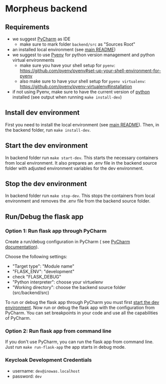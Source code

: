 # Morpheus backend

## Requirements

* we suggest [PyCharm](https://www.jetbrains.com/pycharm/) as IDE
  * make sure to mark folder `backend/src` as "Sources Root"
* an installed local environment (see [main README](../../Readme.md#install-local-environment))
* we suggest to use [Pyenv](https://github.com/pyenv/pyenv) for python version management and python virtual
  environments
  * make sure you have your shell setup
    for `pyenv`: https://github.com/pyenv/pyenv#set-up-your-shell-environment-for-pyenv
  * also make sure to have your shell setup
    for `pyenv virtualenv`: https://github.com/pyenv/pyenv-virtualenv#installation
* if not using Pyenv, make sure to have the current version of [python](https://www.python.org/) installed (see output
  when running `make install-dev`)

## Install dev environment

First you need to install the local environment (see [main README](../../Readme.md#install-local-environment)).
Then, in the backend folder, run `make install-dev`.

## Start the dev environment

In backend folder run `make start-dev`. This starts the necessary containers from local environment. It also prepares an
.env file in the backend source folder with adjusted environment variables for the dev environment.

## Stop the dev environment

In backend folder run `make stop-dev`. This stops the containers from local environment and removes the .env file from
the backend source folder.

## Run/Debug the flask app

### Option 1: Run flask app through PyCharm

Create a run/debug configuration in PyCharm (
see [PyCharm documentation](https://www.jetbrains.com/help/pycharm/run-debug-configuration-flask-server.html)).

Choose the following settings:

* "Target type": "Module name"
* "FLASK_ENV": "development"
* check "FLASK_DEBUG"
* "Python interpreter": choose your virtuelenv
* "Working directory": choose the backend source folder (src/backend/src)

To run or debug the flask app through PyCharm you must first [start the dev environment](#start-the-dev-environment).
Now run or debug the flask app with the configuration from PyCharm. You can set breakpoints in your code and use all the
capabilities of PyCharm.

### Option 2: Run flask app from command line

If you don't use PyCharm, you can run the flask app from command line. Just run `make run-flask-app` the app starts in
debug mode.

### Keycloak Development Credentials

* username: `dev@inowas.localhost`
* password: `dev`
